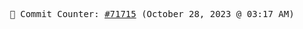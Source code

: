 <p align="center">
    <samp>
        📮 Commit Counter: <a href="https://github.com/Javascript-void0/Javascript-void0/commits/main">#71715</a> (October 28, 2023 @ 03:17 AM)
    </samp>
</p>